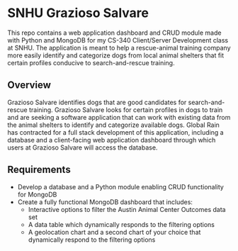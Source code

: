 # SNHU Grazioso Salvare
This repo contains a web application dashboard and CRUD module made with Python and MongoDB for my CS-340 Client/Server Development class at SNHU. The application is meant to help a rescue-animal training company more easily identify and categorize dogs from local animal shelters that fit certain profiles conducive to search-and-rescue training.

## Overview
Grazioso Salvare identifies dogs that are good candidates for search-and-rescue training. Grazioso Salvare looks for certain profiles in dogs to train and are seeking a software application that can work with existing data from the animal shelters to identify and categorize available dogs. Global Rain has contracted for a full stack development of this application, including a database and a client-facing web application dashboard through which users at Grazioso Salvare will access the database.

## Requirements
- Develop a database and a Python module enabling CRUD functionality for MongoDB
- Create a fully functional MongoDB dashboard that includes:
  - Interactive options to filter the Austin Animal Center Outcomes data set
  - A data table which dynamically responds to the filtering options
  - A geolocation chart and a second chart of your choice that dynamically respond to the filtering options

